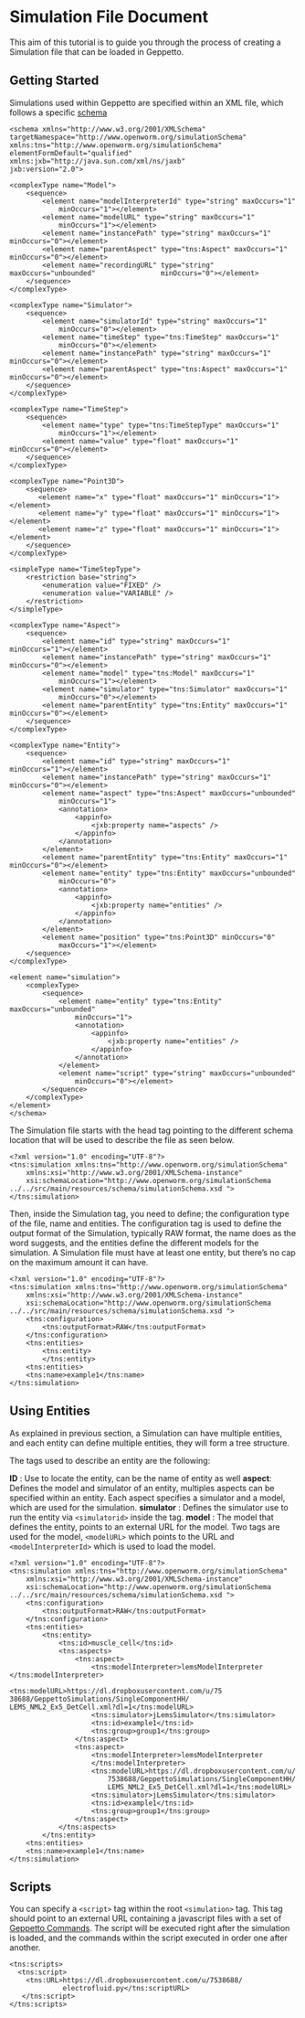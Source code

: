


Simulation File Document
=====================

This aim of this tutorial is to guide you through the process of creating a Simulation file that can be loaded in Geppetto.

Getting Started
---------
Simulations used within Geppetto are specified within an XML file, which follows a specific [schema][1]

    <schema xmlns="http://www.w3.org/2001/XMLSchema"                            targetNamespace="http://www.openworm.org/simulationSchema"
	xmlns:tns="http://www.openworm.org/simulationSchema"
	elementFormDefault="qualified" xmlns:jxb="http://java.sun.com/xml/ns/jaxb"
	jxb:version="2.0">

	<complexType name="Model">
		<sequence>
			<element name="modelInterpreterId" type="string" maxOccurs="1"
				minOccurs="1"></element>
			<element name="modelURL" type="string" maxOccurs="1"
				minOccurs="1"></element>
			<element name="instancePath" type="string" maxOccurs="1"                        minOccurs="0"></element>
			<element name="parentAspect" type="tns:Aspect" maxOccurs="1"                    minOccurs="0"></element>
			<element name="recordingURL" type="string" maxOccurs="unbounded"                minOccurs="0"></element>
		</sequence>
	</complexType>

	<complexType name="Simulator">
		<sequence>
			<element name="simulatorId" type="string" maxOccurs="1"
				minOccurs="0"></element>
			<element name="timeStep" type="tns:TimeStep" maxOccurs="1"
				minOccurs="0"></element>
			<element name="instancePath" type="string" maxOccurs="1"                        minOccurs="0"></element>
			<element name="parentAspect" type="tns:Aspect" maxOccurs="1"                    minOccurs="0"></element>
		</sequence>
	</complexType>

	<complexType name="TimeStep">
		<sequence>
			<element name="type" type="tns:TimeStepType" maxOccurs="1"
				minOccurs="1"></element>
			<element name="value" type="float" maxOccurs="1"                                minOccurs="0"></element>
		</sequence>
	</complexType>

	<complexType name="Point3D">
		<sequence>
		   <element name="x" type="float" maxOccurs="1" minOccurs="1"></element>
		   <element name="y" type="float" maxOccurs="1" minOccurs="1"></element>
		   <element name="z" type="float" maxOccurs="1" minOccurs="1"></element>
		</sequence>
	</complexType>

	<simpleType name="TimeStepType">
		<restriction base="string">
			<enumeration value="FIXED" />
			<enumeration value="VARIABLE" />
		</restriction>
	</simpleType>

	<complexType name="Aspect">
		<sequence>
			<element name="id" type="string" maxOccurs="1"                                  minOccurs="1"></element>
			<element name="instancePath" type="string" maxOccurs="1"                        minOccurs="0"></element>
			<element name="model" type="tns:Model" maxOccurs="1"
				minOccurs="1"></element>
			<element name="simulator" type="tns:Simulator" maxOccurs="1"
				minOccurs="0"></element>
			<element name="parentEntity" type="tns:Entity" maxOccurs="1"                    minOccurs="0"></element>
		</sequence>
	</complexType>

	<complexType name="Entity">
		<sequence>
			<element name="id" type="string" maxOccurs="1"                                   minOccurs="1"></element>
			<element name="instancePath" type="string" maxOccurs="1"                         minOccurs="0"></element>
			<element name="aspect" type="tns:Aspect" maxOccurs="unbounded"
				minOccurs="1">
				<annotation>
					<appinfo>
						<jxb:property name="aspects" />
					</appinfo>
				</annotation>
			</element>
			<element name="parentEntity" type="tns:Entity" maxOccurs="1"                     minOccurs="0"></element>
			<element name="entity" type="tns:Entity" maxOccurs="unbounded"
				minOccurs="0">
				<annotation>
					<appinfo>
						<jxb:property name="entities" />
					</appinfo>
				</annotation>
			</element>
			<element name="position" type="tns:Point3D" minOccurs="0"
				maxOccurs="1"></element>
		</sequence>
	</complexType>

	<element name="simulation">
		<complexType>
			<sequence>
				<element name="entity" type="tns:Entity" maxOccurs="unbounded"
					minOccurs="1">
					<annotation>
						<appinfo>
							<jxb:property name="entities" />
						</appinfo>
					</annotation>
				</element>
				<element name="script" type="string" maxOccurs="unbounded"
					minOccurs="0"></element>
			</sequence>
		</complexType>
	</element>
    </schema>

The Simulation file starts with the head tag pointing to the different schema location that will be used to describe the file as seen below. 

    <?xml version="1.0" encoding="UTF-8"?>
    <tns:simulation xmlns:tns="http://www.openworm.org/simulationSchema" 
		xmlns:xsi="http://www.w3.org/2001/XMLSchema-instance" 
		xsi:schemaLocation="http://www.openworm.org/simulationSchema                      ../../src/main/resources/schema/simulationSchema.xsd ">
    </tns:simulation>

Then, inside the Simulation tag, you need to define; the configuration type of the file, name and entities. The configuration tag is used to define the output format of the Simulation, typically RAW format, the name does as the word suggests, and the entities define the different models for the simulation. A Simulation file must have at least one entity, but there’s no cap on the maximum amount it can have.

    <?xml version="1.0" encoding="UTF-8"?>
    <tns:simulation xmlns:tns="http://www.openworm.org/simulationSchema" 
		xmlns:xsi="http://www.w3.org/2001/XMLSchema-instance" 
		xsi:schemaLocation="http://www.openworm.org/simulationSchema                      ../../src/main/resources/schema/simulationSchema.xsd ">
        <tns:configuration>
            <tns:outputFormat>RAW</tns:outputFormat>
        </tns:configuration>
        <tns:entities>
            <tns:entity>
            </tns:entity>
        <tns:entities>
        <tns:name>example1</tns:name>
    </tns:simulation>


Using Entities
---------------
As explained in previous section, a Simulation can have multiple entities, and each entity can define multiple entities, they will form a tree structure. 

The tags used to describe an entity are the following:

**ID** : Use to locate the entity, can be the name of entity as well
**aspect**: Defines the model and simulator of an entity, multiples aspects can be specified within an entity. Each aspect specifies a simulator and a model, which are used for the simulation. 
**simulator** : Defines the simulator use to run the entity via `<simulatorid>` inside the <simulator>
tag.
**model** : The model that defines the entity, points to an external URL for the model. Two tags are used for the model, `<modelURL>` which points to the URL and `<modelInterpreterId>` which is used to load the model.

    <?xml version="1.0" encoding="UTF-8"?>
    <tns:simulation xmlns:tns="http://www.openworm.org/simulationSchema" 
		xmlns:xsi="http://www.w3.org/2001/XMLSchema-instance" 
		xsi:schemaLocation="http://www.openworm.org/simulationSchema                      ../../src/main/resources/schema/simulationSchema.xsd ">
        <tns:configuration>
            <tns:outputFormat>RAW</tns:outputFormat>
        </tns:configuration>
        <tns:entities>
            <tns:entity>
                <tns:id>muscle_cell</tns:id>
                <tns:aspects>
                    <tns:aspect>
                        <tns:modelInterpreter>lemsModelInterpreter                                  </tns:modelInterpreter>                                 
                        <tns:modelURL>https://dl.dropboxusercontent.com/u/75                              38688/GeppettoSimulations/SingleComponentHH/                                LEMS_NML2_Ex5_DetCell.xml?dl=1</tns:modelURL>
                        <tns:simulator>jLemsSimulator</tns:simulator>
                        <tns:id>example1</tns:id>
                        <tns:group>group1</tns:group>
                    </tns:aspect>
                    <tns:aspect>
                        <tns:modelInterpreter>lemsModelInterpreter
                        </tns:modelInterpreter>
                        <tns:modelURL>https://dl.dropboxusercontent.com/u/
                            7538688/GeppettoSimulations/SingleComponentHH/
                            LEMS_NML2_Ex5_DetCell.xml?dl=1</tns:modelURL>
                        <tns:simulator>jLemsSimulator</tns:simulator>
                        <tns:id>example1</tns:id>
                        <tns:group>group1</tns:group>
                    </tns:aspect>
                </tns:aspects>
            </tns:entity>   
        <tns:entities>
        <tns:name>example1</tns:name>
    </tns:simulation>
Scripts
---------------
You can specify a `<script>` tag within the root `<simulation>` tag. This tag should point to an external URL containing a javascript files with a set of [Geppetto Commands][2]. The script will be executed right after the simulation is loaded, and the commands within the script executed in order one after another.

    <tns:scripts>
      <tns:script>
        <tns:URL>https://dl.dropboxusercontent.com/u/7538688/
                 electrofluid.py</tns:scriptURL>
       </tns:script>
    </tns:scripts>


  [1]: https://github.com/openworm/org.geppetto.simulation/blob/master/src/main/resources/schema/simulationSchema.xsd
  [2]:http://docs.geppetto.org/en/latest/intro.html#g-object-commands